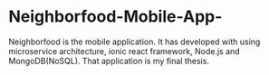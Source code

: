 # Neighborfood-Mobile-App-
Neighborfood is the mobile application. It has developed with using microservice architecture, ionic react framework, Node.js and MongoDB(NoSQL). That application is my final thesis.
